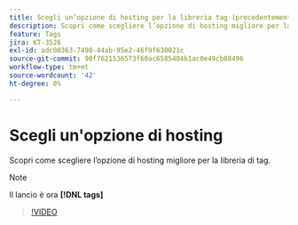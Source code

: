 ```yaml
---
title: Scegli un’opzione di hosting per la libreria tag (precedentemente Launch library)
description: Scopri come scegliere l’opzione di hosting migliore per la libreria di tag.
feature: Tags
jira: KT-3526
exl-id: adc00363-7490-44ab-95e2-46f9f630021c
source-git-commit: 90f7621536573f60ac6585404b1ac0e49cb08496
workflow-type: tm+mt
source-wordcount: '42'
ht-degree: 0%

---
```


# Scegli un&#39;opzione di hosting

Scopri come scegliere l’opzione di hosting migliore per la libreria di tag.

>[!NOTE]
>
> Il lancio è ora **[!DNL tags]**

>[!VIDEO](https://video.tv.adobe.com/v/28728/?quality=12&learn=on)
